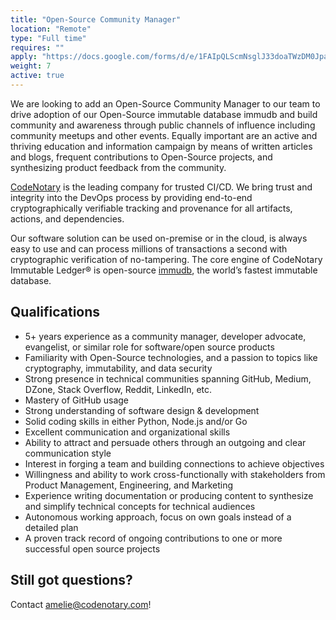 ```yaml
---
title: "Open-Source Community Manager"
location: "Remote" 
type: "Full time" 
requires: "" 
apply: "https://docs.google.com/forms/d/e/1FAIpQLScmNsglJ33doaTWzDM0JpayK501fHenXuaSteg3ohcpVGQ4Xg/viewform?usp=sf_link"
weight: 7
active: true
---
```


We are looking to add an Open-Source Community Manager to our team to drive adoption of our Open-Source immutable database immudb and build community and awareness through public channels of influence including community meetups and other events. 
Equally important are an active and thriving education and information campaign by means of written articles and blogs, frequent contributions to Open-Source projects, and synthesizing product feedback from the community.

[CodeNotary](https://codenotary.com/) is the leading company for trusted CI/CD. We bring trust and integrity into the DevOps process by providing end-to-end cryptographically verifiable tracking and provenance for all artifacts, actions, and dependencies.

Our software solution can be used on-premise or in the cloud, is always easy to use and can process millions of transactions a second with cryptographic verification of no-tampering. The core engine of CodeNotary Immutable Ledger® is open-source [immudb](https://codenotary.com/technologies/immudb/), the world’s fastest immutable database.

## Qualifications

- 5+ years experience as a community manager, developer advocate, evangelist, or similar role for software/open source products
- Familiarity with Open-Source technologies, and a passion to topics like cryptography, immutability, and data security
- Strong presence in technical communities spanning GitHub, Medium, DZone, Stack Overflow, Reddit, LinkedIn, etc.
- Mastery of GitHub usage
- Strong understanding of software design & development
- Solid coding skills in either Python, Node.js and/or Go
- Excellent communication and organizational skills
- Ability to attract and persuade others through an outgoing and clear communication style 
- Interest in forging a team and building connections to achieve objectives
- Willingness and ability to work cross-functionally with stakeholders from Product Management, Engineering, and Marketing
- Experience writing documentation or producing content to synthesize and simplify technical concepts for technical audiences
- Autonomous working approach, focus on own goals instead of a detailed plan
- A proven track record of ongoing contributions to one or more successful open source projects

## Still got questions?

Contact [amelie@codenotary.com](mailto:amelie@codenotary.com?subject=[Hiring][Open-Source-Community-Manager])!